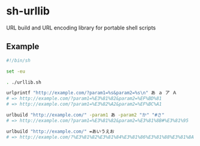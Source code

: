 # sh-urllib

URL build and URL encoding library for portable shell scripts

## Example

```sh
#!/bin/sh

set -eu

. ./urllib.sh

urlprintf "http://example.com/?param1=%s&param2=%s\n" あ ａ ア Ａ
# => http://example.com/?param1=%E3%81%82&param2=%EF%BD%81
# => http://example.com/?param1=%E3%82%A2&param2=%EF%BC%A1

urlbuild "http://example.com/" -param1 あ -param2 "か" "#さ"
# => http://example.com/?param1=%E3%81%82&param2=%E3%81%8B#%E3%81%95

urlbuild "http://example.com/" =あいうえお
# => http://example.com/?%E3%81%82%E3%81%84%E3%81%86%E3%81%88%E3%81%8A
```

